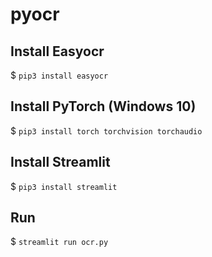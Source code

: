 # pyocr

## Install Easyocr

$ `pip3 install easyocr`

## Install PyTorch (Windows 10)

$ `pip3 install torch torchvision torchaudio`

## Install Streamlit

$ `pip3 install streamlit`

## Run

$ `streamlit run ocr.py`